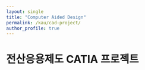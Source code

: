 ```yaml
---
layout: single
title: "Computer Aided Design"
permalink: /kau/cad-project/
author_profile: true
---
```


# 전산응용제도 CATIA 프로젝트
